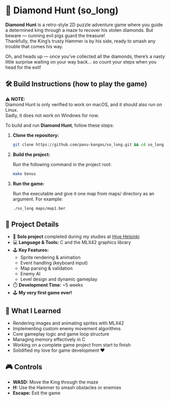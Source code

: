 # 💎 Diamond Hunt (so_long)

**Diamond Hunt** is a retro-style 2D puzzle adventure game where you guide a determined king through a maze to recover his stolen diamonds. But beware — cunning evil pigs guard the treasure!  
Thankfully, the King’s trusty Hammer is by his side, ready to smash any trouble that comes his way.

Oh, and heads up — once you’ve collected all the diamonds, there’s a nasty little surprise waiting on your way back... so count your steps when you head for the exit!

## 🛠️ Build Instructions (how to play the game)

⚠️ **NOTE:**  
Diamond Hunt is only verified to work on macOS, and it should also run on Linux.  
Sadly, it does not work on Windows for now.

To build and run **Diamond Hunt**, follow these steps:

1. **Clone the repository:**

    ```bash
    git clone https://github.com/panu-kangas/so_long.git && cd so_long
    ```

2. **Build the project:**

   Run the following command in the project root:

    ```bash
    make bonus
    ```

4. **Run the game:**

   Run the executable and give it one map from maps/ directory as an argument.
   For example:
   
    ```bash
    ./so_long maps/map1.ber
    ```

## 🧩 Project Details

- 🧠 **Solo project** completed during my studies at [Hive Helsinki](https://www.hive.fi/en/)
- 💻 **Language & Tools:** C and the MLX42 graphics library
- 🕹️ **Key Features:**
  - Sprite rendering & animation
  - Event handling (keyboard input)
  - Map parsing & validation
  - Enemy AI
  - Level design and dynamic gameplay
- ⏱️ **Development Time:** ~5 weeks
- 🕹️ **My very first game ever!**

## 🚀 What I Learned

- Rendering images and animating sprites with MLX42
- Implementing custom enemy movement algorithms
- Core gameplay logic and game loop structure
- Managing memory effectively in C
- Working on a complete game project from start to finish
- Solidified my love for game development ❤️


## 🎮 Controls

- **WASD:** Move the King through the maze
- **H:** Use the Hammer to smash obstacles or enemies
- **Escape:** Exit the game

